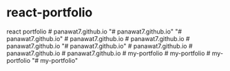 # react-portfolio
react portfolio
#   p a n a w a t 7 . g i t h u b . i o  
 "# panawat7.github.io" 
"# panawat7.github.io" 
#   p a n a w a t 7 . g i t h u b . i o  
 #   p a n a w a t 7 . g i t h u b . i o  
 #   p a n a w a t 7 . g i t h u b . i o  
 "# panawat7.github.io" 
#   p a n a w a t 7 . g i t h u b . i o  
 #   p a n a w a t 7 . g i t h u b . i o  
 #   p a n a w a t 7 . g i t h u b . i o  
 #   m y - p o r t f o l i o  
 #   m y - p o r t f o l i o  
 #   m y - p o r t f o l i o  
 "# my-portfolio" 
